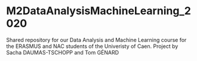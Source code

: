 # M2DataAnalysisMachineLearning_2020

Shared repository for our Data Analysis and Machine Learning course for the ERASMUS and NAC students of the Univeristy of Caen.
Project by Sacha DAUMAS-TSCHOPP and Tom GÉNARD
